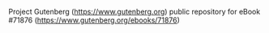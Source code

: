 Project Gutenberg (https://www.gutenberg.org) public repository
for eBook #71876 (https://www.gutenberg.org/ebooks/71876)

